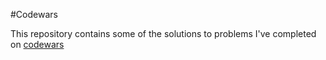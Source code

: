 #Codewars

This repository contains some of the solutions to problems I've completed on [codewars](www.codewars.com/r/i8Fk5A)

